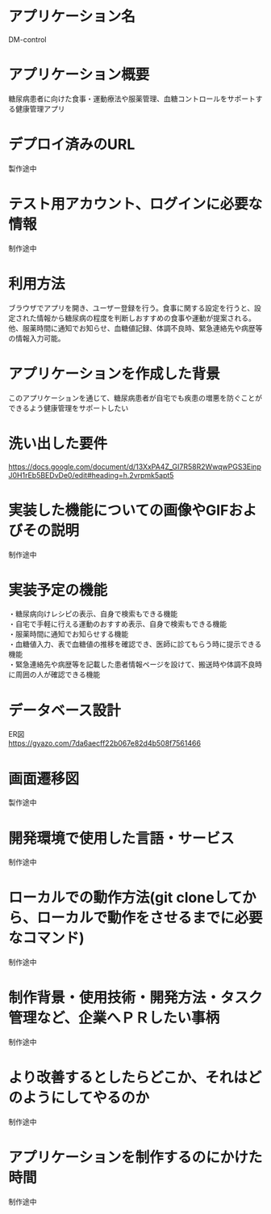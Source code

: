 # アプリケーション名  
DM-control  

# アプリケーション概要  
糖尿病患者に向けた食事・運動療法や服薬管理、血糖コントロールをサポートする健康管理アプリ  

# デプロイ済みのURL  
製作途中  

# テスト用アカウント、ログインに必要な情報  
制作途中  

# 利用方法  
ブラウザでアプリを開き、ユーザー登録を行う。食事に関する設定を行うと、設定された情報から糖尿病の程度を判断しおすすめの食事や運動が提案される。他、服薬時間に通知でお知らせ、血糖値記録、体調不良時、緊急連絡先や病歴等の情報入力可能。  

# アプリケーションを作成した背景  
このアプリケーションを通じて、糖尿病患者が自宅でも疾患の増悪を防ぐことができるよう健康管理をサポートしたい  

# 洗い出した要件  
https://docs.google.com/document/d/13XxPA4Z_GI7R58R2WwqwPGS3EinpJ0H1rEb5BEDvDe0/edit#heading=h.2vrpmk5apt5  

# 実装した機能についての画像やGIFおよびその説明  
制作途中  

# 実装予定の機能  
・糖尿病向けレシピの表示、自身で検索もできる機能  
・自宅で手軽に行える運動のおすすめ表示、自身で検索もできる機能  
・服薬時間に通知でお知らせする機能  
・血糖値入力、表で血糖値の推移を確認でき、医師に診てもらう時に提示できる機能  
・緊急連絡先や病歴等を記載した患者情報ページを設けて、搬送時や体調不良時に周囲の人が確認できる機能  

# データベース設計  
ER図  
https://gyazo.com/7da6aecff22b067e82d4b508f7561466  

# 画面遷移図  
製作途中  

# 開発環境で使用した言語・サービス  
制作途中  

# ローカルでの動作方法(git cloneしてから、ローカルで動作をさせるまでに必要なコマンド)  
制作途中  

# 制作背景・使用技術・開発方法・タスク管理など、企業へＰＲしたい事柄  
制作途中  

# より改善するとしたらどこか、それはどのようにしてやるのか  
制作途中  

# アプリケーションを制作するのにかけた時間  
制作途中  
